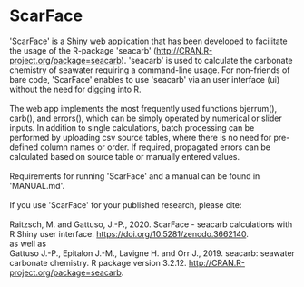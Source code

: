 # ScarFace
'ScarFace' is a Shiny web application that has been developed to facilitate the usage of the R-package 'seacarb' (http://CRAN.R-project.org/package=seacarb). 'seacarb' is used to calculate the carbonate chemistry of seawater requiring a command-line usage. For non-friends of bare code, 'ScarFace' enables to use 'seacarb' via an user interface (ui) without the need for digging into R.
<br><br>
The web app implements the most frequently used functions bjerrum(), carb(), and errors(), which can be simply operated by numerical or slider inputs. In addition to single calculations, batch processing can be performed by uploading csv source tables, where there is no need for pre-defined column names or order. If required, propagated errors can be calculated based on source table or manually entered values.
<br><br>
Requirements for running 'ScarFace' and a manual can be found in 'MANUAL.md'.
<br><br>
If you use 'ScarFace' for your published research, please cite:
<br><br>
Raitzsch, M. and Gattuso, J.-P., 2020. ScarFace - seacarb calculations with R Shiny user interface. https://doi.org/10.5281/zenodo.3662140.
<br> as well as <br>
Gattuso J.-P., Epitalon J.-M., Lavigne H. and Orr J., 2019. seacarb: seawater carbonate chemistry. R package version 3.2.12. http://CRAN.R-project.org/package=seacarb.
